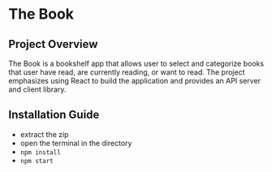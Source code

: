 # The Book
## Project Overview
The Book is a bookshelf app that allows user to select and categorize books that user have read, are currently reading, or want to read. The project emphasizes using React to build the application and provides an API server and client library.

## Installation Guide
- extract the zip
- open the terminal in the directory
- `npm install`
- `npm start`
